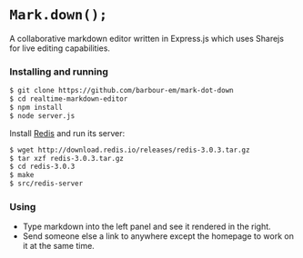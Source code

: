 # `Mark.down();`
A collaborative markdown editor written in Express.js which uses Sharejs for live editing capabilities.

### Installing and running
```bash
$ git clone https://github.com/barbour-em/mark-dot-down
$ cd realtime-markdown-editor
$ npm install
$ node server.js
```

Install [Redis](http://redis.io/) and run its server:

```bash
$ wget http://download.redis.io/releases/redis-3.0.3.tar.gz
$ tar xzf redis-3.0.3.tar.gz
$ cd redis-3.0.3
$ make
$ src/redis-server
```

### Using
- Type  markdown into the left panel and see it rendered in the right.
- Send someone else a link to anywhere except the homepage to work on it at the same time.
